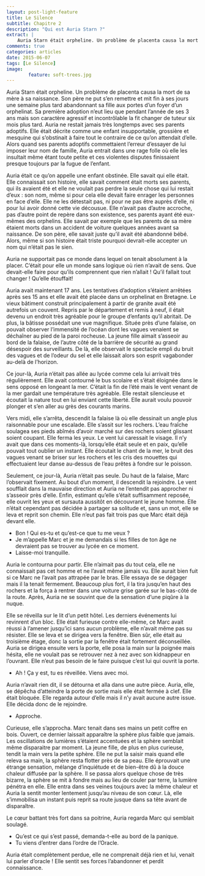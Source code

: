 ```yaml
---
layout: post-light-feature
title: Le Silence
subtitle: Chapitre 2
description: "Qui est Auria Starn ?"
extract: |
    Auria Starn était orpheline. Un problème de placenta causa la mort de sa mère à sa naissance. Son père ne put s’en remettre et mit fin à ses jours une semaine plus tard abandonnant sa fille aux portes d’un foyer d’un orphelinat. Sa première adoption n’eut lieu que pendant l’année de ses 3 ans mais son caractère agressif et incontrôlable la fit changer de tuteur six mois plus tard.
comments: true
categories: articles
date: 2015-06-07
tags: [Le Silence]
image: 
        feature: soft-trees.jpg
---
```

Auria Starn était orpheline. Un problème de placenta causa la mort de sa mère à sa naissance. Son père ne put s’en remettre et mit fin à ses jours une semaine plus tard abandonnant sa fille aux portes d’un foyer d’un orphelinat. Sa première adoption n’eut lieu que pendant l’année de ses 3 ans mais son caractère agressif et incontrôlable la fit changer de tuteur six mois plus tard. Auria ne restait jamais très longtemps avec ses parents adoptifs. Elle était décrite comme une enfant insupportable, grossière et mesquine qui s’obstinait à faire tout le contraire de ce qu’on attendait d’elle. Alors quand ses parents adoptifs commettaient l’erreur d’essayer de lui imposer leur nom de famille, Auria entrait dans une rage folle où elle les insultait même étant toute petite et ces violentes disputes finissaient presque toujours par la fugue de l’enfant.

Auria était ce qu’on appelle une enfant obstinée. Elle savait qui elle était. Elle connaissait son histoire, elle savait comment était morts ses parents, qui ils avaient été et elle ne voulait pas perdre la seule chose qui lui restait d’eux : son nom, même si pour cela elle devait faire enrager les personnes en face d’elle. Elle ne les détestait pas, ni pour ne pas être auprès d’elle, ni pour lui avoir donné cette vie décousue. Elle n’avait pas d’autre accroche, pas d’autre point de repère dans son existence, ses parents ayant été eux-mêmes des orphelins. Elle savait par exemple que les parents de sa mère étaient morts dans un accident de voiture quelques années avant sa naissance. De son père, elle savait juste qu’il avait été abandonné bébé. Alors, même si son histoire était triste pourquoi devrait-elle accepter un nom qui n’était pas le sien.

Auria ne supportait pas ce monde dans lequel on tenait absolument à la placer. C’était pour elle un monde sans logique où rien n’avait de sens. Que devait-elle faire pour qu’ils comprennent que rien n’allait ! Qu’il fallait tout changer ! Qu’elle étouffait!

Auria avait maintenant 17 ans. Les tentatives d’adoption s’étaient arrêtées après ses 15 ans et elle avait été placée dans un orphelinat en Bretagne. Le vieux bâtiment construit principalement à partir de granite avait été autrefois un couvent. Repris par le département et remis à neuf, il était devenu un endroit très agréable pour le groupe d’enfants qu’il abritait. De plus, la bâtisse possédait une vue magnifique. Située près d’une falaise, on pouvait observer l’immensité de l’océan dont les vagues venaient se déchaîner au pied de la paroi rocheuse. La jeune fille aimait s’asseoir au bord de la falaise, de l’autre côté de la barrière de sécurité au grand désespoir des surveillants. De là, elle observait le spectacle empli du bruit des vagues et de l’odeur du sel et elle laissait alors son esprit vagabonder au-delà de l’horizon.

Ce jour-là, Auria n’était pas allée au lycée comme cela lui arrivait très régulièrement. Elle avait contourné le bus scolaire et s’était éloignée dans le sens opposé en longeant la mer. C’était la fin de l’été mais le vent venant de la mer gardait une température très agréable. Elle restait silencieuse et écoutait la nature tout en lui enviant cette liberté. Elle aurait voulu pouvoir plonger et s’en aller au grès des courants marins.

Vers midi, elle s’arrêta, descendit la falaise là où elle dessinait un angle plus raisonnable pour une escalade. Elle s’assit sur les rochers. L’eau fraîche soulagea ses pieds abîmés d’avoir marché sur des rochers soient glissant soient coupant. Elle ferma les yeux. Le vent lui caressait le visage. Il n’y avait que dans ces moments-là, lorsqu’elle était seule et en paix, qu’elle pouvait tout oublier un instant. Elle écoutait le chant de la mer, le bruit des vagues venant se briser sur les rochers et les cris des mouettes qui effectuaient leur danse au-dessus de l’eau prêtes à fondre sur le poisson.

Seulement, ce jour-là, Auria n’était pas seule. Du haut de la falaise, Marc l’observait fixement. Au bout d’un moment, il descendit la rejoindre. Le vent soufflait dans la mauvaise direction et Auria ne l’entendit pas approcher ni s’asseoir près d’elle. Enfin, estimant qu’elle s’était suffisamment reposée, elle ouvrit les yeux et sursauta aussitôt en découvrant le jeune homme. Elle n’était cependant pas décidée à partager sa solitude et, sans un mot, elle se leva et reprit son chemin. Elle n’eut pas fait trois pas que Marc était déjà devant elle.

-	Bon ! Qui es-tu et qu’est-ce que tu me veux ?
-	Je m’appelle Marc et je me demandais si les filles de ton âge ne devraient pas se trouver au lycée en ce moment.
-	Laisse-moi tranquille.

Auria le contourna pour partir. Elle n’aimait pas du tout cela, elle ne connaissait pas cet homme et ne l’avait même jamais vu. Elle aurait bien fuit si ce Marc ne l’avait pas attrapée par le bras. Elle essaya de se dégager mais il la tenait fermement. Beaucoup plus fort, il la tira jusqu’en haut des rochers et la força à rentrer dans une voiture grise garée sur le bas-côté de la route. Après, Auria ne se souvint que de la sensation d’une piqûre à la nuque.

Elle se réveilla sur le lit d’un petit hôtel. Les derniers événements lui revinrent d’un bloc. Elle était furieuse contre elle-même, ce Marc avait réussi à l’amener jusqu’ici sans aucun problème, elle n’avait même pas su résister. Elle se leva et se dirigea vers la fenêtre. Bien sûr, elle était au troisième étage, donc la sortie par la fenêtre était fortement déconseillée. Auria se dirigea ensuite vers la porte, elle posa la main sur la poignée mais hésita, elle ne voulait pas se retrouver nez à nez avec son kidnappeur en l’ouvrant. Elle n’eut pas besoin de le faire puisque c’est lui qui ouvrit la porte.

-	Ah ! Ça y est, tu es réveillée. Viens avec moi.

Auria n’avait rien dit, il se détourna et alla dans une autre pièce. Auria, elle, se dépêcha d’atteindre la porte de sortie mais elle était fermée à clef. Elle était bloquée. Elle regarda autour d’elle mais il n’y avait aucune autre issue. Elle décida donc de le rejoindre.

-	Approche.

Curieuse, elle s’approcha. Marc tenait dans ses mains un petit coffre en bois. Ouvert, ce dernier laissait apparaître la sphère plus faible que jamais. Les oscillations de lumières s’étaient accentuées et la sphère semblait même disparaitre par moment. La jeune fille, de plus en plus curieuse, tendit la main vers la petite sphère. Elle ne put la saisir mais quand elle releva sa main, la sphère resta flotter près de sa peau. Elle éprouvait une étrange sensation, mélange d’inquiétude et de bien-être dû à la douce chaleur diffusée par la sphère. Il se passa alors quelque chose de très bizarre, la sphère se mit à fondre mais au lieu de couler par terre, la lumière pénétra en elle. Elle entra dans ses veines toujours avec la même chaleur et Auria la sentit monter lentement jusqu’au niveau de son cœur. Là, elle s’immobilisa un instant puis reprit sa route jusque dans sa tête avant de disparaître.

Le cœur battant très fort dans sa poitrine, Auria regarda Marc qui semblait soulagé.

-	Qu’est ce qui s’est passé, demanda-t-elle au bord de la panique.
-	Tu viens d’entrer dans l’ordre de l’Oracle.

Auria était complètement perdue, elle ne comprenait déjà rien et lui, venait lui parler d’oracle ! Elle sentit ses forces l’abandonner et perdit connaissance.
